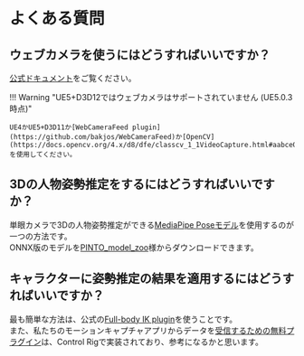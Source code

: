 # よくある質問

## ウェブカメラを使うにはどうすればいいですか？

[公式ドキュメント](https://docs.unrealengine.com/4.27/en-US/WorkingWithMedia/IntegratingMedia/MediaFramework/HowTo/UsingWebCams/)をご覧ください。

!!! Warning "UE5+D3D12ではウェブカメラはサポートされていません (UE5.0.3時点)"
    
    UE4かUE5+D3D11か[WebCameraFeed plugin](https://github.com/bakjos/WebCameraFeed)か[OpenCV](https://docs.opencv.org/4.x/d8/dfe/classcv_1_1VideoCapture.html#aabce0d83aa0da9af802455e8cf5fd181)を使用してください。

## 3Dの人物姿勢推定をするにはどうすればいいですか？

単眼カメラで3Dの人物姿勢推定ができる[MediaPipe Poseモデル](https://google.github.io/mediapipe/solutions/pose.html)を使用するのが一つの方法です。  
ONNX版のモデルを[PINTO_model_zoo](https://github.com/PINTO0309/PINTO_model_zoo/tree/main/053_BlazePose)様からダウンロードできます。

## キャラクターに姿勢推定の結果を適用するにはどうすればいいですか？

最も簡単な方法は、公式の[Full-body IK plugin](https://docs.unrealengine.com/5.0/en-US/control-rig-full-body-ik-in-unreal-engine/)を使うことです。  
また、私たちのモーションキャプチャアプリからデータを[受信するための無料プラグイン](https://github.com/Akiya-Research-Institute/MocapForAll-Receiver-Plugin-for-UE4)は、Control Rigで実装されており、参考になるかと思います。
